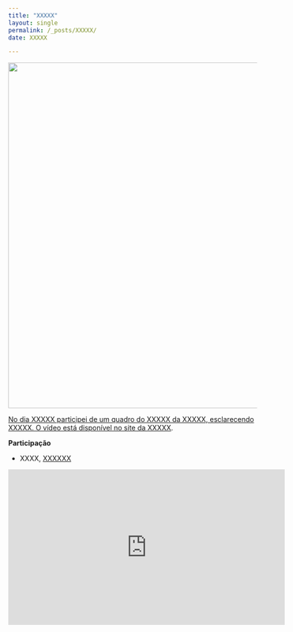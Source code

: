 ```yaml
---
title: "XXXXX"
layout: single
permalink: /_posts/XXXXX/
date: XXXXX

---
```


<a href="https://andersonbrito.github.io/_posts/xxxxx/"><img src="/assets/images/XXXXX.png" width="700">

No dia XXXXX participei de um quadro do XXXXX da XXXXX, esclarecendo XXXXX. O vídeo está disponível no site da [XXXXX](XXXXX).


**Participação**
- XXXX, [XXXXXX](https://www.twitter.com/)


<iframe width="560" height="315" src="https://www.youtube.com/embed/XXXXXXXXXX" title="YouTube video player" frameborder="0" allow="accelerometer; autoplay; clipboard-write; encrypted-media; gyroscope; picture-in-picture" allowfullscreen></iframe>